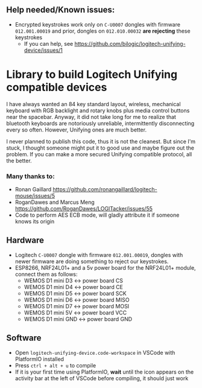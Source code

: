 ## Help needed/Known issues:
- Encrypted keystrokes work only on ```C-U0007``` dongles with firmware ```012.001.00019``` and prior, dongles on ```012.010.00032``` **are rejecting** these keystrokes
    - If you can help, see https://github.com/bilogic/logitech-unifying-device/issues/1

# Library to build Logitech Unifying compatible devices
I have always wanted an 84 key standard layout, wireless, mechanical keyboard with RGB backlight and rotary knobs plus media control buttons near the spacebar. Anyway, it did not take long for me to realize that bluetooth keyboards are notoriously unreliable, intermittently disconnecting every so often. However, Unifying ones are much better.

I never planned to publish this code, thus it is not the cleanest. But since I'm stuck, I thought someone might put it to good use and maybe figure out the problem. If you can make a more secured Unifying compatible protocol, all the better.

### Many thanks to:
- Ronan Gaillard https://github.com/ronangaillard/logitech-mouse/issues/5
- RoganDawes and Marcus Meng https://github.com/RoganDawes/LOGITacker/issues/55
- Code to perform AES ECB mode, will gladly attribute it if someone knows its origin

## Hardware
- Logitech ```C-U0007``` dongle with firmware ```012.001.00019```, dongles with newer firmware are doing something to reject our keystrokes.
- ESP8266, NRF24L01+ and a 5v power board for the NRF24L01+ module, connect them as follows:
  - WEMOS D1 mini D3 <-> power board CS
  - WEMOS D1 mini D4 <-> power board CE
  - WEMOS D1 mini D5 <-> power board SCK
  - WEMOS D1 mini D6 <-> power board MISO
  - WEMOS D1 mini D7 <-> power board MOSI
  - WEMOS D1 mini 5V <-> power board VCC
  - WEMOS D1 mini GND <-> power board GND

## Software
- Open ```logitech-unifying-device.code-workspace``` in VSCode with PlatformIO installed
- Press ```ctrl + alt + u``` to compile
- If it is your first time using PlatformIO, **wait** until the icon appears on the activity bar at the left of VSCode before compiling, it should just work
